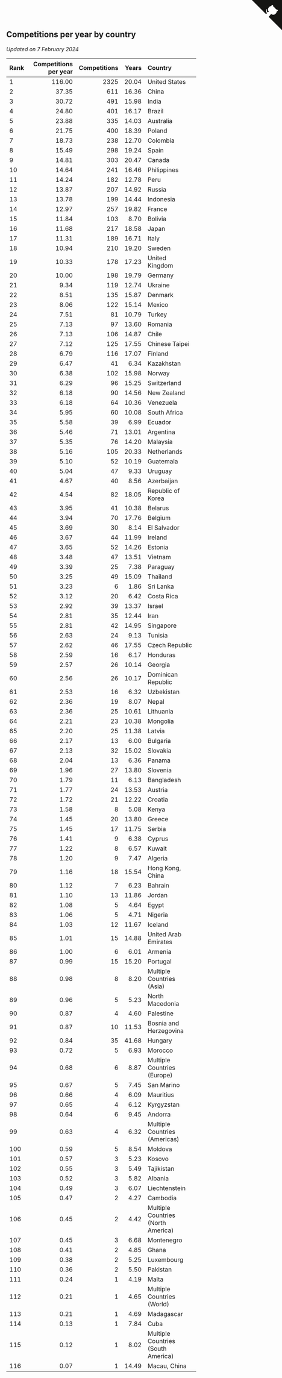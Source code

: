 ## Competitions per year by country

*Updated on  7 February 2024*

| Rank | Competitions per year | Competitions | Years | Country |
| :--- | ---: | ---: | ---: | :--- |
| 1 | 116.00 | 2325 | 20.04 | United States |
| 2 | 37.35 | 611 | 16.36 | China |
| 3 | 30.72 | 491 | 15.98 | India |
| 4 | 24.80 | 401 | 16.17 | Brazil |
| 5 | 23.88 | 335 | 14.03 | Australia |
| 6 | 21.75 | 400 | 18.39 | Poland |
| 7 | 18.73 | 238 | 12.70 | Colombia |
| 8 | 15.49 | 298 | 19.24 | Spain |
| 9 | 14.81 | 303 | 20.47 | Canada |
| 10 | 14.64 | 241 | 16.46 | Philippines |
| 11 | 14.24 | 182 | 12.78 | Peru |
| 12 | 13.87 | 207 | 14.92 | Russia |
| 13 | 13.78 | 199 | 14.44 | Indonesia |
| 14 | 12.97 | 257 | 19.82 | France |
| 15 | 11.84 | 103 | 8.70 | Bolivia |
| 16 | 11.68 | 217 | 18.58 | Japan |
| 17 | 11.31 | 189 | 16.71 | Italy |
| 18 | 10.94 | 210 | 19.20 | Sweden |
| 19 | 10.33 | 178 | 17.23 | United Kingdom |
| 20 | 10.00 | 198 | 19.79 | Germany |
| 21 | 9.34 | 119 | 12.74 | Ukraine |
| 22 | 8.51 | 135 | 15.87 | Denmark |
| 23 | 8.06 | 122 | 15.14 | Mexico |
| 24 | 7.51 | 81 | 10.79 | Turkey |
| 25 | 7.13 | 97 | 13.60 | Romania |
| 26 | 7.13 | 106 | 14.87 | Chile |
| 27 | 7.12 | 125 | 17.55 | Chinese Taipei |
| 28 | 6.79 | 116 | 17.07 | Finland |
| 29 | 6.47 | 41 | 6.34 | Kazakhstan |
| 30 | 6.38 | 102 | 15.98 | Norway |
| 31 | 6.29 | 96 | 15.25 | Switzerland |
| 32 | 6.18 | 90 | 14.56 | New Zealand |
| 33 | 6.18 | 64 | 10.36 | Venezuela |
| 34 | 5.95 | 60 | 10.08 | South Africa |
| 35 | 5.58 | 39 | 6.99 | Ecuador |
| 36 | 5.46 | 71 | 13.01 | Argentina |
| 37 | 5.35 | 76 | 14.20 | Malaysia |
| 38 | 5.16 | 105 | 20.33 | Netherlands |
| 39 | 5.10 | 52 | 10.19 | Guatemala |
| 40 | 5.04 | 47 | 9.33 | Uruguay |
| 41 | 4.67 | 40 | 8.56 | Azerbaijan |
| 42 | 4.54 | 82 | 18.05 | Republic of Korea |
| 43 | 3.95 | 41 | 10.38 | Belarus |
| 44 | 3.94 | 70 | 17.76 | Belgium |
| 45 | 3.69 | 30 | 8.14 | El Salvador |
| 46 | 3.67 | 44 | 11.99 | Ireland |
| 47 | 3.65 | 52 | 14.26 | Estonia |
| 48 | 3.48 | 47 | 13.51 | Vietnam |
| 49 | 3.39 | 25 | 7.38 | Paraguay |
| 50 | 3.25 | 49 | 15.09 | Thailand |
| 51 | 3.23 | 6 | 1.86 | Sri Lanka |
| 52 | 3.12 | 20 | 6.42 | Costa Rica |
| 53 | 2.92 | 39 | 13.37 | Israel |
| 54 | 2.81 | 35 | 12.44 | Iran |
| 55 | 2.81 | 42 | 14.95 | Singapore |
| 56 | 2.63 | 24 | 9.13 | Tunisia |
| 57 | 2.62 | 46 | 17.55 | Czech Republic |
| 58 | 2.59 | 16 | 6.17 | Honduras |
| 59 | 2.57 | 26 | 10.14 | Georgia |
| 60 | 2.56 | 26 | 10.17 | Dominican Republic |
| 61 | 2.53 | 16 | 6.32 | Uzbekistan |
| 62 | 2.36 | 19 | 8.07 | Nepal |
| 63 | 2.36 | 25 | 10.61 | Lithuania |
| 64 | 2.21 | 23 | 10.38 | Mongolia |
| 65 | 2.20 | 25 | 11.38 | Latvia |
| 66 | 2.17 | 13 | 6.00 | Bulgaria |
| 67 | 2.13 | 32 | 15.02 | Slovakia |
| 68 | 2.04 | 13 | 6.36 | Panama |
| 69 | 1.96 | 27 | 13.80 | Slovenia |
| 70 | 1.79 | 11 | 6.13 | Bangladesh |
| 71 | 1.77 | 24 | 13.53 | Austria |
| 72 | 1.72 | 21 | 12.22 | Croatia |
| 73 | 1.58 | 8 | 5.08 | Kenya |
| 74 | 1.45 | 20 | 13.80 | Greece |
| 75 | 1.45 | 17 | 11.75 | Serbia |
| 76 | 1.41 | 9 | 6.38 | Cyprus |
| 77 | 1.22 | 8 | 6.57 | Kuwait |
| 78 | 1.20 | 9 | 7.47 | Algeria |
| 79 | 1.16 | 18 | 15.54 | Hong Kong, China |
| 80 | 1.12 | 7 | 6.23 | Bahrain |
| 81 | 1.10 | 13 | 11.86 | Jordan |
| 82 | 1.08 | 5 | 4.64 | Egypt |
| 83 | 1.06 | 5 | 4.71 | Nigeria |
| 84 | 1.03 | 12 | 11.67 | Iceland |
| 85 | 1.01 | 15 | 14.88 | United Arab Emirates |
| 86 | 1.00 | 6 | 6.01 | Armenia |
| 87 | 0.99 | 15 | 15.20 | Portugal |
| 88 | 0.98 | 8 | 8.20 | Multiple Countries (Asia) |
| 89 | 0.96 | 5 | 5.23 | North Macedonia |
| 90 | 0.87 | 4 | 4.60 | Palestine |
| 91 | 0.87 | 10 | 11.53 | Bosnia and Herzegovina |
| 92 | 0.84 | 35 | 41.68 | Hungary |
| 93 | 0.72 | 5 | 6.93 | Morocco |
| 94 | 0.68 | 6 | 8.87 | Multiple Countries (Europe) |
| 95 | 0.67 | 5 | 7.45 | San Marino |
| 96 | 0.66 | 4 | 6.09 | Mauritius |
| 97 | 0.65 | 4 | 6.12 | Kyrgyzstan |
| 98 | 0.64 | 6 | 9.45 | Andorra |
| 99 | 0.63 | 4 | 6.32 | Multiple Countries (Americas) |
| 100 | 0.59 | 5 | 8.54 | Moldova |
| 101 | 0.57 | 3 | 5.23 | Kosovo |
| 102 | 0.55 | 3 | 5.49 | Tajikistan |
| 103 | 0.52 | 3 | 5.82 | Albania |
| 104 | 0.49 | 3 | 6.07 | Liechtenstein |
| 105 | 0.47 | 2 | 4.27 | Cambodia |
| 106 | 0.45 | 2 | 4.42 | Multiple Countries (North America) |
| 107 | 0.45 | 3 | 6.68 | Montenegro |
| 108 | 0.41 | 2 | 4.85 | Ghana |
| 109 | 0.38 | 2 | 5.25 | Luxembourg |
| 110 | 0.36 | 2 | 5.50 | Pakistan |
| 111 | 0.24 | 1 | 4.19 | Malta |
| 112 | 0.21 | 1 | 4.65 | Multiple Countries (World) |
| 113 | 0.21 | 1 | 4.69 | Madagascar |
| 114 | 0.13 | 1 | 7.84 | Cuba |
| 115 | 0.12 | 1 | 8.02 | Multiple Countries (South America) |
| 116 | 0.07 | 1 | 14.49 | Macau, China |


<a href="https://github.com/JustinTimeCuber/wca_statistics" class="github-corner" aria-label="View source on Github"><svg width="80" height="80" viewBox="0 0 250 250" style="fill:#151513; color:#fff; position: absolute; top: 0; border: 0; right: 0;" aria-hidden="true"><path d="M0,0 L115,115 L130,115 L142,142 L250,250 L250,0 Z"></path><path d="M128.3,109.0 C113.8,99.7 119.0,89.6 119.0,89.6 C122.0,82.7 120.5,78.6 120.5,78.6 C119.2,72.0 123.4,76.3 123.4,76.3 C127.3,80.9 125.5,87.3 125.5,87.3 C122.9,97.6 130.6,101.9 134.4,103.2" fill="currentColor" style="transform-origin: 130px 106px;" class="octo-arm"></path><path d="M115.0,115.0 C114.9,115.1 118.7,116.5 119.8,115.4 L133.7,101.6 C136.9,99.2 139.9,98.4 142.2,98.6 C133.8,88.0 127.5,74.4 143.8,58.0 C148.5,53.4 154.0,51.2 159.7,51.0 C160.3,49.4 163.2,43.6 171.4,40.1 C171.4,40.1 176.1,42.5 178.8,56.2 C183.1,58.6 187.2,61.8 190.9,65.4 C194.5,69.0 197.7,73.2 200.1,77.6 C213.8,80.2 216.3,84.9 216.3,84.9 C212.7,93.1 206.9,96.0 205.4,96.6 C205.1,102.4 203.0,107.8 198.3,112.5 C181.9,128.9 168.3,122.5 157.7,114.1 C157.9,116.9 156.7,120.9 152.7,124.9 L141.0,136.5 C139.8,137.7 141.6,141.9 141.8,141.8 Z" fill="currentColor" class="octo-body"></path></svg></a><style>.github-corner:hover .octo-arm{animation:octocat-wave 560ms ease-in-out}@keyframes octocat-wave{0%,100%{transform:rotate(0)}20%,60%{transform:rotate(-25deg)}40%,80%{transform:rotate(10deg)}}@media (max-width:500px){.github-corner:hover .octo-arm{animation:none}.github-corner .octo-arm{animation:octocat-wave 560ms ease-in-out}}</style>
